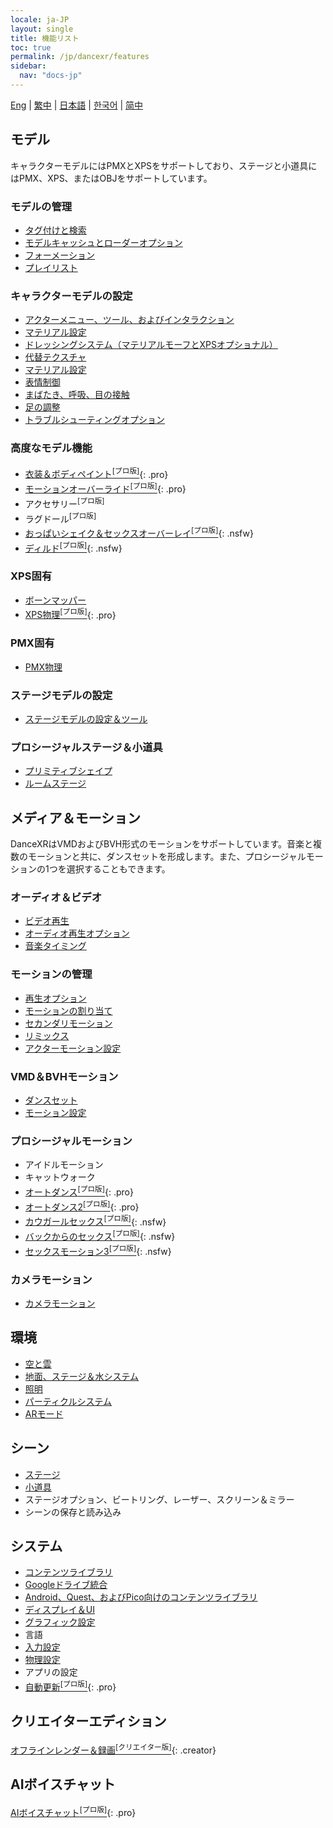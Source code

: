 ```yaml
---
locale: ja-JP
layout: single
title: 機能リスト
toc: true
permalink: /jp/dancexr/features
sidebar:
  nav: "docs-jp"
---
```


[Eng](/dancexr/features) | [繁中](/tw/dancexr/features) | [日本語](/jp/dancexr/features) | [한국어](/kr/dancexr/features) | [简中](/zh/dancexr/features)

## モデル
キャラクターモデルにはPMXとXPSをサポートしており、ステージと小道具にはPMX、XPS、またはOBJをサポートしています。

### モデルの管理
* [タグ付けと検索](features/tagging)
* [モデルキャッシュとローダーオプション](features/loader_options)
* [フォーメーション](features/formation)
* [プレイリスト](features/actor_playlist)


### キャラクターモデルの設定
* [アクターメニュー、ツール、およびインタラクション](features/actor_tools)
* [マテリアル設定](features/material_settings)
* [ドレッシングシステム（マテリアルモーフとXPSオプショナル）](features/optionals)
* [代替テクスチャ](features/alternative_textures)
* [マテリアル設定](features/material_settings)
* [表情制御](features/facial_control)
* [まばたき、呼吸、目の接触](features/eyecontact)
* [足の調整](features/feet_adjustments)
* [トラブルシューティングオプション](features/troubleshooting_options)


### 高度なモデル機能
* [衣装＆ボディペイント<sup>[プロ版]</sup>](features/outfit_body_paint){: .pro}
* [モーションオーバーライド<sup>[プロ版]</sup>](features/motion_override){: .pro}
* アクセサリー<sup>[プロ版]</sup>
* ラグドール<sup>[プロ版]</sup>
* [おっぱいシェイク＆セックスオーバーレイ<sup>[プロ版]</sup>](features/boob_shake_sex_overlay){: .nsfw}
* [ディルド<sup>[プロ版]</sup>](features/dildo){: .nsfw}


### XPS固有
* [ボーンマッパー](features/bone_mapper.md)
* [XPS物理<sup>[プロ版]</sup>](features/xps_physics){: .pro}


### PMX固有
* [PMX物理](features/pmx_physics)


### ステージモデルの設定
* [ステージモデルの設定＆ツール](features/stages)

### プロシージャルステージ＆小道具
* [プリミティブシェイプ](features/primitive_shapes)
* [ルームステージ](features/room_stage)


## メディア＆モーション
DanceXRはVMDおよびBVH形式のモーションをサポートしています。音楽と複数のモーションと共に、ダンスセットを形成します。また、プロシージャルモーションの1つを選択することもできます。

### オーディオ＆ビデオ
* [ビデオ再生](features/video_playback)
* [オーディオ再生オプション](features/audio_options)
* [音楽タイミング](features/music_timing)

### モーションの管理
* [再生オプション](features/playback_options)
* [モーションの割り当て](features/assign_motion)
* [セカンダリモーション](features/secondary_motion)
* [リミックス](features/remix)
* [アクターモーション設定](features/actor_motion_settings)


### VMD＆BVHモーション
* [ダンスセット](features/dance_set)
* [モーション設定](features/motion_settings)


### プロシージャルモーション
* アイドルモーション
* キャットウォーク
* [オートダンス<sup>[プロ版]</sup>](features/autodance){: .pro}
* [オートダンス2<sup>[プロ版]</sup>](features/autodance2){: .pro}
* [カウガールセックス<sup>[プロ版]</sup>](features/scg_motion){: .nsfw}
* [バックからのセックス<sup>[プロ版]</sup>](features/sfb_motion){: .nsfw}
* [セックスモーション3<sup>[プロ版]</sup>](features/sm3_motion){: .nsfw}


### カメラモーション
* [カメラモーション](features/camera)


## 環境
* [空と雲](features/skymap)
* [地面、ステージ＆水システム](features/ground)
* [照明](features/lighting)
* [パーティクルシステム](features/particles)
* [ARモード](features/ar_mode)


## シーン
* [ステージ](features/stages)
* [小道具](features/props)
* ステージオプション、ビートリング、レーザー、スクリーン＆ミラー
* シーンの保存と読み込み


## システム
* [コンテンツライブラリ](preparecontent)
* [Googleドライブ統合](features/googledrive)
* [Android、Quest、およびPico向けのコンテンツライブラリ](content_android_quest)
* [ディスプレイ＆UI](features/display_settings)
* [グラフィック設定](features/graphics)
* 言語
* [入力設定](features/controls)
* [物理設定](features/system_physics)
* アプリの設定
* [自動更新<sup>[プロ版]</sup>](features/autoupdate){: .pro}


## クリエイターエディション
[オフラインレンダー＆録画<sup>[クリエイター版]</sup>](creator.md){: .creator}


## AIボイスチャット
[AIボイスチャット<sup>[プロ版]</sup>](ai_chat){: .pro}